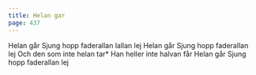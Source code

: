 ```yaml
---
title: Helan gar
page: 437
---  
```


Helan går
Sjung hopp faderallan lallan lej
Helan går
Sjung hopp faderallan lej
Och den som inte helan tar*
Han heller inte halvan får
Helan går
Sjung hopp faderallan lej